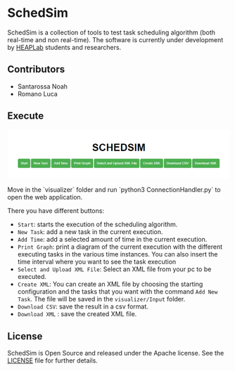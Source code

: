 # SchedSim
SchedSim is a collection of tools to test task scheduling algorithm (both real-time and non real-time).
The software is currently under development by [HEAPLab](https://heaplab.deib.polimi.it) students and researchers.

## Contributors
- Santarossa Noah
- Romano Luca

## Execute
<p align="center">
  <img src="./docs/schedsim_base.PNG" />
</p>
Move in the `visualizer` folder and run `python3 ConnectionHandler.py` to open the web application.

There you have different buttons:
- `Start`: starts the execution of the scheduling algorithm.
- `New Task`: add a new task in the current execution.
- `Add Time`: add a selected amount of time in the current execution.
- `Print Graph`: print a diagram of the current execution with the different executing tasks in the various time instances. You can also insert the time interval where you want to see the task execution 
- `Select and Upload XML File`: Select an XML file from your pc to be executed.
- `Create XML`: You can create an XML file by choosing the starting configuration and the tasks that you want with the command `Add New Task`. The file will be saved in the `visualizer/Input` folder.
- `Download CSV`: save the result in a csv format.
- `Download XML` : save the created XML file.


## License
SchedSim is Open Source and released under the Apache license. See the [LICENSE](./LICENSE) file for further details.
